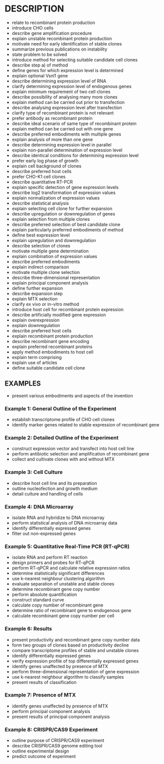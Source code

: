 # DESCRIPTION

- relate to recombinant protein production
- introduce CHO cells
- describe gene amplification procedure
- explain unstable recombinant protein production
- motivate need for early identification of stable clones
- summarize previous publications on instability
- state problem to be solved
- introduce method for selecting suitable candidate cell clones
- describe step a) of method
- define genes for which expression level is determined
- explain optional Vsnl1 gene
- describe determining expression level of RNA
- clarify determining expression level of endogenous genes
- explain minimum requirement of two cell clones
- describe possibility of analysing many more clones
- explain method can be carried out prior to transfection
- describe analysing expression level after transfection
- clarify type of recombinant protein is not relevant
- prefer antibody as recombinant protein
- describe ideal scenario of same type of recombinant protein
- explain method can be carried out with one gene
- describe preferred embodiments with multiple genes
- explain analysis of more than one gene
- describe determining expression level in parallel
- explain non-parallel determination of expression level
- describe identical conditions for determining expression level
- prefer early log phase of growth
- explain cell background of clones
- describe preferred host cells
- prefer CHO-K1 cell clones
- describe quantitative RT-PCR
- explain specific detection of gene expression levels
- describe log2 transformation of expression values
- explain normalization of expression values
- describe statistical analysis
- explain selecting cell clone for further expansion
- describe upregulation or downregulation of genes
- explain selection from multiple clones
- describe preferred selection of best candidate clone
- explain particularly preferred embodiments of method
- define best expression level
- explain upregulation and downregulation
- describe selection of clones
- motivate multiple gene determination
- explain combination of expression values
- describe preferred embodiments
- explain indirect comparison
- motivate multiple clone selection
- describe three-dimensional representation
- explain principal component analysis
- define further expansion
- describe expansion step
- explain MTX selection
- clarify ex vivo or in-vitro method
- introduce host cell for recombinant protein expression
- describe artificially modified gene expression
- explain overexpression
- explain downregulation
- describe preferred host cells
- explain recombinant protein production
- describe recombinant gene encoding
- explain preferred recombinant proteins
- apply method embodiments to host cell
- explain term comprising
- explain use of articles
- define suitable candidate cell clone

## EXAMPLES

- present various embodiments and aspects of the invention

### Example 1: General Outline of the Experiment

- establish transcriptome profile of CHO cell clones
- identify marker genes related to stable expression of recombinant gene

### Example 2: Detailed Outline of the Experiment

- construct expression vector and transfect into host cell line
- perform antibiotic selection and amplification of recombinant gene
- collect and cultivate clones with and without MTX

### Example 3: Cell Culture

- describe host cell line and its preparation
- outline nucleofection and growth medium
- detail culture and handling of cells

### Example 4: DNA Microarray

- isolate RNA and hybridize to DNA microarray
- perform statistical analysis of DNA microarray data
- identify differentially expressed genes
- filter out non-expressed genes

### Example 5: Quantitative Real-Time PCR (RT-qPCR)

- isolate RNA and perform RT reaction
- design primers and probes for RT-qPCR
- perform RT-qPCR and calculate relative expression ratios
- determine statistically significant differences
- use k-nearest neighbour clustering algorithm
- evaluate separation of unstable and stable clones
- determine recombinant gene copy number
- perform absolute quantification
- construct standard curve
- calculate copy number of recombinant gene
- determine ratio of recombinant gene to endogenous gene
- calculate recombinant gene copy number per cell

### Example 6: Results

- present productivity and recombinant gene copy number data
- form two groups of clones based on productivity decline
- compare transcriptome profiles of stable and unstable clones
- identify differentially expressed genes
- verify expression profile of top differentially expressed genes
- identify genes unaffected by presence of MTX
- perform three-dimensional representation of gene expression
- use k-nearest neighbour algorithm to classify samples
- present results of classification

### Example 7: Presence of MTX

- identify genes unaffected by presence of MTX
- perform principal component analysis
- present results of principal component analysis

### Example 8: CRISPR/CAS9 Experiment

- outline purpose of CRISPR/CAS9 experiment
- describe CRISPR/CAS9 genome editing tool
- outline experimental design
- predict outcome of experiment

